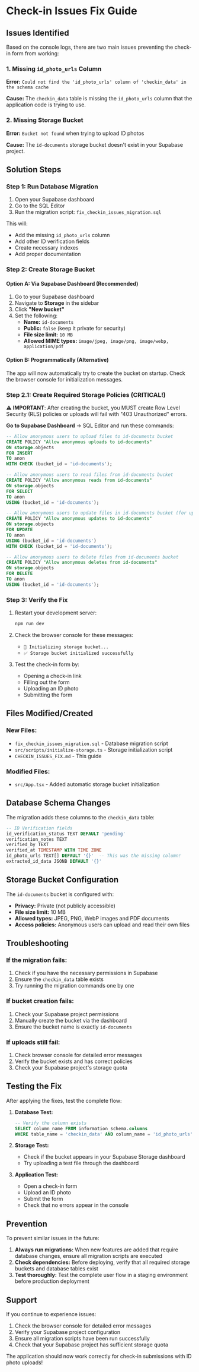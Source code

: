 # Check-in Issues Fix Guide

## Issues Identified

Based on the console logs, there are two main issues preventing the check-in form from working:

### 1. Missing `id_photo_urls` Column
**Error:** `Could not find the 'id_photo_urls' column of 'checkin_data' in the schema cache`

**Cause:** The `checkin_data` table is missing the `id_photo_urls` column that the application code is trying to use.

### 2. Missing Storage Bucket
**Error:** `Bucket not found` when trying to upload ID photos

**Cause:** The `id-documents` storage bucket doesn't exist in your Supabase project.

## Solution Steps

### Step 1: Run Database Migration

1. Open your Supabase dashboard
2. Go to the SQL Editor
3. Run the migration script: `fix_checkin_issues_migration.sql`

This will:
- Add the missing `id_photo_urls` column
- Add other ID verification fields
- Create necessary indexes
- Add proper documentation

### Step 2: Create Storage Bucket

#### Option A: Via Supabase Dashboard (Recommended)
1. Go to your Supabase dashboard
2. Navigate to **Storage** in the sidebar
3. Click **"New bucket"**
4. Set the following:
   - **Name:** `id-documents`
   - **Public:** `false` (keep it private for security)
   - **File size limit:** `10 MB`
   - **Allowed MIME types:** `image/jpeg, image/png, image/webp, application/pdf`

#### Option B: Programmatically (Alternative)
The app will now automatically try to create the bucket on startup. Check the browser console for initialization messages.

### Step 2.1: Create Required Storage Policies (CRITICAL!)

⚠️ **IMPORTANT**: After creating the bucket, you MUST create Row Level Security (RLS) policies or uploads will fail with "403 Unauthorized" errors.

**Go to Supabase Dashboard** → SQL Editor and run these commands:

```sql
-- Allow anonymous users to upload files to id-documents bucket
CREATE POLICY "Allow anonymous uploads to id-documents" 
ON storage.objects 
FOR INSERT 
TO anon 
WITH CHECK (bucket_id = 'id-documents');

-- Allow anonymous users to read files from id-documents bucket
CREATE POLICY "Allow anonymous reads from id-documents" 
ON storage.objects 
FOR SELECT 
TO anon 
USING (bucket_id = 'id-documents');

-- Allow anonymous users to update files in id-documents bucket (for upsert functionality)
CREATE POLICY "Allow anonymous updates to id-documents" 
ON storage.objects 
FOR UPDATE 
TO anon 
USING (bucket_id = 'id-documents') 
WITH CHECK (bucket_id = 'id-documents');

-- Allow anonymous users to delete files from id-documents bucket
CREATE POLICY "Allow anonymous deletes from id-documents" 
ON storage.objects 
FOR DELETE 
TO anon 
USING (bucket_id = 'id-documents');
```

### Step 3: Verify the Fix

1. Restart your development server:
   ```bash
   npm run dev
   ```

2. Check the browser console for these messages:
   - `🚀 Initializing storage bucket...`
   - `✅ Storage bucket initialized successfully`

3. Test the check-in form by:
   - Opening a check-in link
   - Filling out the form
   - Uploading an ID photo
   - Submitting the form

## Files Modified/Created

### New Files:
- `fix_checkin_issues_migration.sql` - Database migration script
- `src/scripts/initialize-storage.ts` - Storage initialization script
- `CHECKIN_ISSUES_FIX.md` - This guide

### Modified Files:
- `src/App.tsx` - Added automatic storage bucket initialization

## Database Schema Changes

The migration adds these columns to the `checkin_data` table:

```sql
-- ID Verification fields
id_verification_status TEXT DEFAULT 'pending'
verification_notes TEXT
verified_by TEXT
verified_at TIMESTAMP WITH TIME ZONE
id_photo_urls TEXT[] DEFAULT '{}'  -- This was the missing column!
extracted_id_data JSONB DEFAULT '{}'
```

## Storage Bucket Configuration

The `id-documents` bucket is configured with:
- **Privacy:** Private (not publicly accessible)
- **File size limit:** 10 MB
- **Allowed types:** JPEG, PNG, WebP images and PDF documents
- **Access policies:** Anonymous users can upload and read their own files

## Troubleshooting

### If the migration fails:
1. Check if you have the necessary permissions in Supabase
2. Ensure the `checkin_data` table exists
3. Try running the migration commands one by one

### If bucket creation fails:
1. Check your Supabase project permissions
2. Manually create the bucket via the dashboard
3. Ensure the bucket name is exactly `id-documents`

### If uploads still fail:
1. Check browser console for detailed error messages
2. Verify the bucket exists and has correct policies
3. Check your Supabase project's storage quota

## Testing the Fix

After applying the fixes, test the complete flow:

1. **Database Test:**
   ```sql
   -- Verify the column exists
   SELECT column_name FROM information_schema.columns 
   WHERE table_name = 'checkin_data' AND column_name = 'id_photo_urls';
   ```

2. **Storage Test:**
   - Check if the bucket appears in your Supabase Storage dashboard
   - Try uploading a test file through the dashboard

3. **Application Test:**
   - Open a check-in form
   - Upload an ID photo
   - Submit the form
   - Check that no errors appear in the console

## Prevention

To prevent similar issues in the future:

1. **Always run migrations:** When new features are added that require database changes, ensure all migration scripts are executed
2. **Check dependencies:** Before deploying, verify that all required storage buckets and database tables exist
3. **Test thoroughly:** Test the complete user flow in a staging environment before production deployment

## Support

If you continue to experience issues:

1. Check the browser console for detailed error messages
2. Verify your Supabase project configuration
3. Ensure all migration scripts have been run successfully
4. Check that your Supabase project has sufficient storage quota

The application should now work correctly for check-in submissions with ID photo uploads!